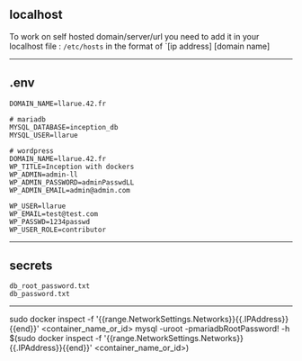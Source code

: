 ## localhost

To work on self hosted domain/server/url you need to add it in your localhost file : `/etc/hosts` in the format of `[ip address] [domain name]

---


## .env
```
DOMAIN_NAME=llarue.42.fr

# mariadb
MYSQL_DATABASE=inception_db
MYSQL_USER=llarue

# wordpress
DOMAIN_NAME=llarue.42.fr
WP_TITLE=Inception with dockers
WP_ADMIN=admin-ll
WP_ADMIN_PASSWORD=adminPasswdLL
WP_ADMIN_EMAIL=admin@admin.com

WP_USER=llarue
WP_EMAIL=test@test.com
WP_PASSWD=1234passwd
WP_USER_ROLE=contributor
```

---

## secrets
```
db_root_password.txt
db_password.txt
```

---

sudo docker inspect -f '{{range.NetworkSettings.Networks}}{{.IPAddress}}{{end}}' <container_name_or_id>
mysql -uroot -pmariadbRootPassword! -h $(sudo docker inspect -f '{{range.NetworkSettings.Networks}}{{.IPAddress}}{{end}}' <container_name_or_id>)
